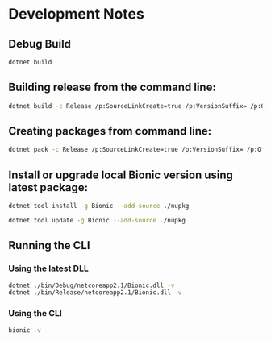 # Development Notes

## Debug Build

```bash
dotnet build
```

## Building release from the command line:

```bash
dotnet build -c Release /p:SourceLinkCreate=true /p:VersionSuffix= /p:OfficialBuild=true
```

## Creating packages from command line:

```bash
dotnet pack -c Release /p:SourceLinkCreate=true /p:VersionSuffix= /p:OfficialBuild=true
```

## Install or upgrade local Bionic version using latest package:

```bash
dotnet tool install -g Bionic --add-source ./nupkg
```

```bash
dotnet tool update -g Bionic --add-source ./nupkg
```

 ## Running the CLI

 ### Using the latest DLL

 ```bash
 dotnet ./bin/Debug/netcoreapp2.1/Bionic.dll -v
 dotnet ./bin/Release/netcoreapp2.1/Bionic.dll -v
 ```

 ### Using the CLI

 ```bash
 bionic -v
 ```
